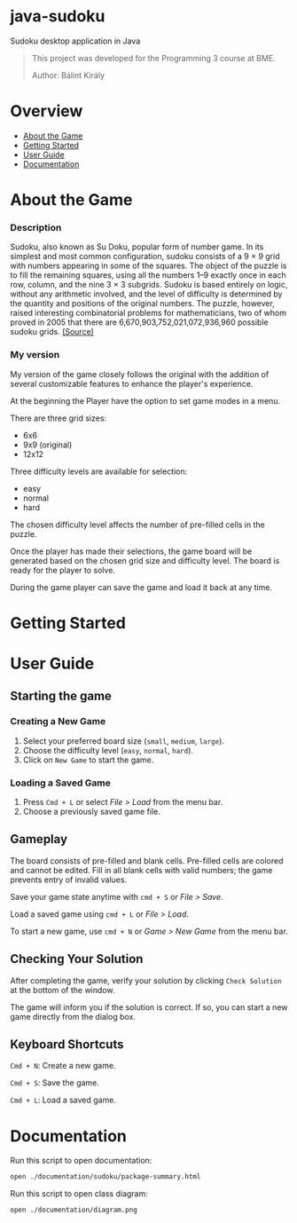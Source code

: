 # java-sudoku
Sudoku desktop application in Java 

> This project was developed for the Programming 3 course at BME.
> 
> Author: Bálint Király
 
# Overview

- [About the Game](#About-the-Game)
- [Getting Started](#Getting-Started)
- [User Guide](#User-Guide)
- [Documentation](#Documentation)

# About the Game

### Description
Sudoku, also known as Su Doku, popular form of number game. In its simplest and most common configuration, sudoku consists of a 9 × 9 grid with numbers appearing in some of the squares. The object of the puzzle is to fill the remaining squares, using all the numbers 1–9 exactly once in each row, column, and the nine 3 × 3 subgrids. Sudoku is based entirely on logic, without any arithmetic involved, and the level of difficulty is determined by the quantity and positions of the original numbers. The puzzle, however, raised interesting combinatorial problems for mathematicians, two of whom proved in 2005 that there are 6,670,903,752,021,072,936,960 possible sudoku grids.
[(Source)](https://www.britannica.com/topic/sudoku)

### My version
My version of the game closely follows the original with the addition of several customizable features to enhance the player's experience.



At the beginning the Player have the option to set game modes in a menu.

There are three grid sizes:
- 6x6
- 9x9 (original)
- 12x12

Three difficulty levels are available for selection:
- easy
- normal
- hard

The chosen difficulty level affects the number of pre-filled cells in the puzzle. 

Once the player has made their selections, the game board will be generated based on the chosen grid size and difficulty level. The board is ready for the player to solve.

During the game player can save the game and load it back at any time.

# Getting Started



# User Guide

## Starting the game

### Creating a New Game

1. Select your preferred board size (`small`, `medium`, `large`).
2. Choose the difficulty level (`easy`, `normal`, `hard`).
3. Click on `New Game` to start the game.

### Loading a Saved Game
1. Press `Cmd + L` or select _File > Load_ from the menu bar.
2. Choose a previously saved game file.

## Gameplay

The board consists of pre-filled and blank cells. Pre-filled cells are colored and cannot be edited. Fill in all blank cells with valid numbers; the game prevents entry of invalid values.

Save your game state anytime with `cmd + S` or _File > Save_.

Load a saved game using `cmd + L` or _File > Load_.

To start a new game, use `cmd + N` or _Game > New Game_ from the menu bar.

## Checking Your Solution

After completing the game, verify your solution by clicking `Check Solution` at the bottom of the window.

The game will inform you if the solution is correct. If so, you can start a new game directly from the dialog box.

## Keyboard Shortcuts

`Cmd + N`: Create a new game.

`Cmd + S`: Save the game.

`Cmd + L`: Load a saved game.


# Documentation

Run this script to open documentation:

```bash
open ./documentation/sudoku/package-summary.html
```

Run this script to open class diagram:

```bash
open ./documentation/diagram.png
```